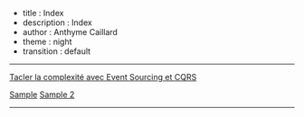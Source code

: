 - title : Index
- description : Index
- author : Anthyme Caillard
- theme : night
- transition : default

***

[Tacler la complexité avec Event Sourcing et CQRS](cqrs-es.html)

[Sample](sample.html)
[Sample 2](sample2.html)

***